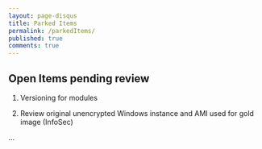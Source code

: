 ```yaml
---
layout: page-disqus
title: Parked Items
permalink: /parkedItems/
published: true
comments: true
---
```


## Open Items pending review

1. Versioning for modules

2. Review original unencrypted Windows instance and AMI used for gold image (InfoSec)

...

